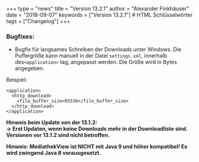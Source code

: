 +++
type = "news"
title = "Version 13.2.1"
author = "Alexander Finkhäuser"
date = "2018-09-07"
keywords = ["Version 13.2.1"] # HTML Schlüsselwörter
tags = ["Changelog"]
+++


### Bugfixes:

- Bugfix für langsames Schreiben der Downloads unter Windows. Die Puffergröße kann manuell in der Datei `settings.xml`, innerhalb des`<application>` tag, angepasst werden. Die Größe wird in Bytes angegeben. 
<!--more-->

Beispiel: 
```
<application>
  <http_download>
    <file_buffer_size>65536</file_buffer_size>
  </http_download>
</application>
```


**Hinweis beim Update von der 13.1.2:** <br>
**-> Erst Updaten, wenn keine Downloads mehr in der Downloadliste sind.**
**Versionen vor 13.1.2 sind nicht betroffen.**


**Hinweis: MediathekView ist NICHT mit Java 9 und höher kompatibel! Es wird zwingend Java 8 vorausgesetzt.**
